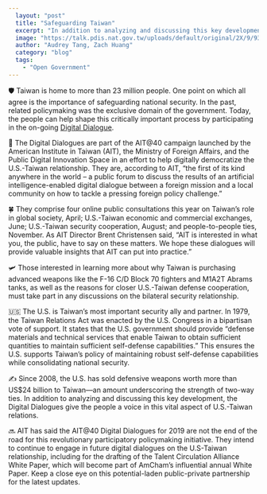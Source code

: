 ```yaml
---
  layout: "post"
  title: "Safeguarding Taiwan"
  excerpt: "In addition to analyzing and discussing this key development, the Digital Dialogues give the people a voice in this vital aspect of U.S.-Taiwan relations."
  image: "https://talk.pdis.nat.gov.tw/uploads/default/original/2X/9/93f7f00652cc6dbed3c8f0e473dc2791fcb8339a.jpeg"
  author: "Audrey Tang, Zach Huang"
  category: "blog"
  tags: 
    - "Open Government"
---
```


🛡️ Taiwan is home to more than 23 million people. One point on which all agree is the importance of safeguarding national security. In the past, related policymaking was the exclusive domain of the government. Today, the people can help shape this critically important process by participating in the on-going [Digital Dialogue](https://talkto.ait.org.tw/).

📲 The Digital Dialogues are part of the AIT@40 campaign launched by the American Institute in Taiwan (AIT), the Ministry of Foreign Affairs, and the Public Digital Innovation Space in an effort to help digitally democratize the U.S.-Taiwan relationship.  They are, according to AIT, “the first of its kind anywhere in the world  – a public forum to discuss the results of an artificial intelligence-enabled digital dialogue between a foreign mission and a local community on how to tackle a pressing foreign policy challenge.”

🍀 They comprise four online public consultations this year on Taiwan’s role in global society, April; U.S.-Taiwan economic and commercial exchanges, June; U.S.-Taiwan security cooperation, August; and people-to-people ties, November.  As AIT Director Brent Christensen said, “AIT is interested in what you, the public, have to say on these matters.  We hope these dialogues will provide valuable insights that AIT can put into practice.”

🛩️ Those interested in learning more about why Taiwan is purchasing advanced weapons like the F-16 C/D Block 70 fighters and M1A2T Abrams tanks, as well as the reasons for closer U.S.-Taiwan defense cooperation, must take part in any discussions on the bilateral security relationship.

🇺🇸 The U.S. is Taiwan’s most important security ally and partner. In 1979, the Taiwan Relations Act was enacted by the U.S. Congress in a bipartisan vote of support. It states that the U.S. government should provide “defense materials and technical services that enable Taiwan to obtain sufficient quantities to maintain sufficient self-defense capabilities.” This ensures the U.S. supports Taiwan’s policy of maintaining robust self-defense capabilities while consolidating national security.

✍️ Since 2008, the U.S. has sold defensive weapons worth more than US$24 billion to Taiwan—an amount underscoring the strength of two-way ties. In addition to analyzing and discussing this key development, the Digital Dialogues give the people a voice in this vital aspect of U.S.-Taiwan relations.

🔜 AIT has said the AIT@40 Digital Dialogues for 2019 are not the end of the road for this revolutionary participatory policymaking initiative. They intend to continue to engage in future digital dialogues on the U.S-Taiwan relationship, including for the drafting of the Talent Circulation Alliance White Paper, which will become part of AmCham’s influential annual White Paper. Keep a close eye on this potential-laden public-private partnership for the latest updates.

